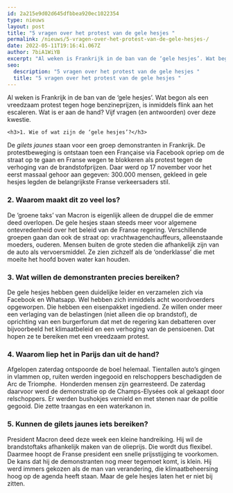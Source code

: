```yaml
---
id: 2a215e9d02d645dfbbea920ec1022354
type: nieuws
layout: post
title: "5 vragen over het protest van de gele hesjes "
permalink: /nieuws/5-vragen-over-het-protest-van-de-gele-hesjes-/
date: 2022-05-11T19:16:41.067Z
author: 7biA1WiYB
excerpt: "Al weken is Frankrijk in de ban van de ‘gele hesjes’. Wat begon als een vreedzaam protest tegen hoge benzineprijzen, is inmiddels flink aan het escaleren. Wat is er aan de hand? Vijf vragen (en antwoorden) over deze kwestie.  "
seo:
  description: "5 vragen over het protest van de gele hesjes "
  title: "5 vragen over het protest van de gele hesjes "
---
```

Al weken is Frankrijk in de ban van de ‘gele hesjes’. Wat begon als een vreedzaam protest tegen hoge benzineprijzen, is inmiddels flink aan het escaleren. Wat is er aan de hand? Vijf vragen (en antwoorden) over deze kwestie.  

    <h3>1. Wie of wat zijn de ‘gele hesjes’?</h3>
<p>De <em>gilets jaunes</em> staan voor een groep demonstranten in Frankrijk. De protestbeweging is ontstaan toen een Française via Facebook opriep om de straat op te gaan en Franse wegen te blokkeren als protest tegen de verhoging van de brandstofprijzen. Daar werd op 17 november voor het eerst massaal gehoor aan gegeven: 300.000 mensen, gekleed in gele hesjes legden de belangrijkste Franse verkeersaders stil.</p>
<h3>2. Waarom maakt dit zo veel los?</h3>
<p>De ‘groene taks’ van Macron is eigenlijk alleen de druppel die de emmer deed overlopen. De gele hesjes staan steeds meer voor algemene ontevredenheid over het beleid van de Franse regering. Verschillende groepen gaan dan ook de straat op: vrachtwagenchauffeurs, alleenstaande moeders, ouderen. Mensen buiten de grote steden die afhankelijk zijn van de auto als vervoersmiddel. Ze zien zichzelf als de ‘onderklasse’ die met moeite het hoofd boven water kan houden.</p>
<h3>3. Wat willen de demonstranten precies bereiken?</h3>
<p>De gele hesjes hebben geen duidelijke leider en verzamelen zich via Facebook en Whatsapp. Wel hebben zich inmiddels acht woordvoerders opgeworpen. Die hebben een eisenpakket ingediend. Ze willen onder meer een verlaging van de belastingen (niet alleen die op brandstof), de oprichting van een burgerforum dat met de regering kan debatteren over bijvoorbeeld het klimaatbeleid en een verhoging van de pensioenen. Dat hopen ze te bereiken met een vreedzaam protest.</p>
<h3>4. Waarom liep het in Parijs dan uit de hand?</h3>
<p>Afgelopen zaterdag ontspoorde de boel helemaal. Tientallen auto’s gingen in vlammen op, ruiten werden ingegooid en relschoppers beschadigden de Arc de Triomphe.  Honderden mensen zijn gearresteerd. De zaterdag daarvoor werd de demonstratie op de Champs-Elysées ook al gekaapt door relschoppers. Er werden bushokjes vernield en met stenen naar de politie gegooid. Die zette traangas en een waterkanon in. </p>
<h3>5. Kunnen de gilets jaunes iets bereiken?</h3>
<p>President Macron deed deze week een kleine handreiking. Hij wil de brandstoftaks afhankelijk maken van de olieprijs. Die wordt dus flexibel. Daarmee hoopt de Franse president een snelle prijsstijging te voorkomen. De kans dat hij de demonstranten nog meer tegemoet komt, is klein. Hij werd immers gekozen als de man van verandering, die klimaatbeheersing hoog op de agenda heeft staan. Maar de gele hesjes laten het er niet bij zitten.</p>  
